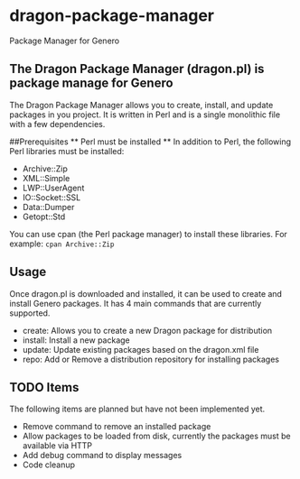 # dragon-package-manager
Package Manager for Genero

## The Dragon Package Manager (dragon.pl) is package manage for Genero
The Dragon Package Manager allows you to create, install, and update
packages in you project.  It is written in Perl and is a single monolithic
file with a few dependencies.

##Prerequisites
** Perl must be installed **
In addition to Perl, the following Perl libraries must be installed:
- Archive::Zip
- XML::Simple
- LWP::UserAgent
- IO::Socket::SSL
- Data::Dumper
- Getopt::Std

You can use cpan (the Perl package manager) to install these libraries. For
example: 
`cpan Archive::Zip`

## Usage
Once dragon.pl is downloaded and installed, it can be used to create and install
Genero packages.  It has 4 main commands that are currently supported.
- create: Allows you to create a new Dragon package for distribution
- install: Install a new package
- update: Update existing packages based on the dragon.xml file
- repo: Add or Remove a distribution repository for installing packages


## TODO Items
The following items are planned but have not been implemented yet.
- Remove command to remove an installed package
- Allow packages to be loaded from disk, currently the packages must be available via HTTP
- Add debug command to display messages
- Code cleanup
